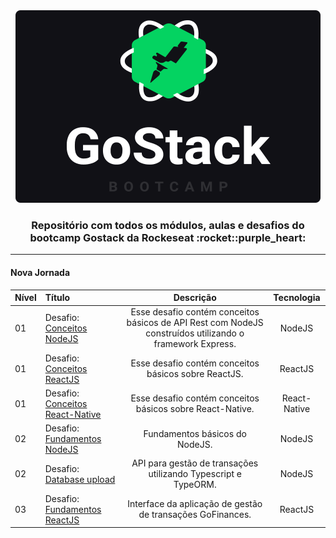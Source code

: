 <div align="center">
  <img src="assets/GoLogo.svg" />
</div>
  
  <h3 align="center">Repositório com todos os módulos, aulas e desafios do bootcamp Gostack da Rockeseat :rocket::purple_heart:</h3>

  <hr />

<h4>Nova Jornada</h4>

| Nível | Título                                                                                      |                                                Descrição                                                 |  Tecnologia  |
| ----- | :------------------------------------------------------------------------------------------ | :------------------------------------------------------------------------------------------------------: | :----------: |
| 01    | Desafio: [Conceitos NodeJS](https://github.com/walefe/gostack-conceitos-nodejs)             | Esse desafio contém conceitos básicos de API Rest com NodeJS construídos utilizando o framework Express. |    NodeJS    |
| 01    | Desafio: [Conceitos ReactJS](https://github.com/walefe/gostack-conceitos-reactjs)           |                           Esse desafio contém conceitos básicos sobre ReactJS.                           |   ReactJS    |
| 01    | Desafio: [Conceitos React-Native](https://github.com/walefe/gostack-conceitos-react-native) |                        Esse desafio contém conceitos básicos sobre React-Native.                         | React-Native |
| 02    | Desafio: [Fundamentos NodeJS](https://github.com/walefe/gostack-template-fundamentos-node) |                        Fundamentos básicos do NodeJS.                         | NodeJS |
| 02    | Desafio: [Database upload](https://github.com/walefe/gostack-template-typeorm-upload) |                        API para gestão de transações utilizando Typescript e TypeORM.                         | NodeJS |
| 03    | Desafio: [Fundamentos ReactJS](https://github.com/walefe/gostack-template-fundamentos-reactjs) |                    Interface da aplicação de gestão de transações GoFinances.                         | ReactJS |
